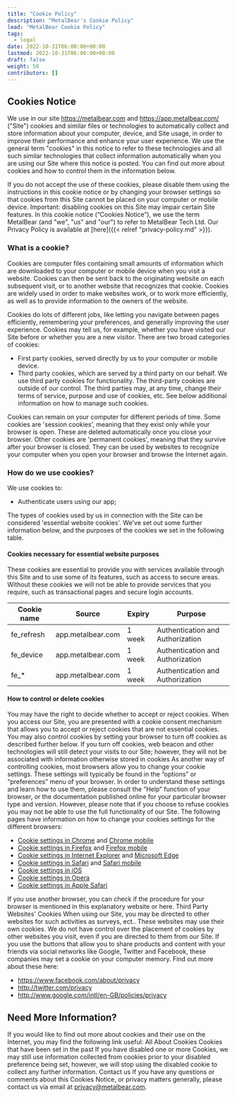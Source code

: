 ```yaml
---
title: "Cookie Policy"
description: "MetalBear's Cookie Policy"
lead: "MetalBear Cookie Policy"
tags:
  - legal
date: 2022-10-31T06:00:00+00:00
lastmod: 2022-10-31T06:00:00+00:00
draft: false
weight: 50
contributors: []
---
```


## Cookies Notice

We use in our site https://metalbear.com and https://app.metalbear.com/ ("Site") cookies and similar files or technologies to automatically collect and store information about your computer, device, and Site usage, in order to improve their performance and enhance your user experience. We use the general term "cookies" in this notice to refer to these technologies and all such similar technologies that collect information automatically when you are using our Site where this notice is posted.  You can find out more about cookies and how to control them in the information below. 

If you do not accept the use of these cookies, please disable them using the instructions in this cookie notice or by changing your browser settings so that cookies from this Site cannot be placed on your computer or mobile device. Important: disabling cookies on this Site may impair certain Site features.
In this cookie notice (“Cookies Notice”), we use the term MetalBear (and "we", "us" and "our") to refer to MetalBear Tech Ltd. Our Privacy Policy is available at [here]({{< relref "privacy-policy.md" >}}).


### What is a cookie? 
Cookies are computer files containing small amounts of information which are downloaded to your computer or mobile device when you visit a website.  Cookies can then be sent back to the originating website on each subsequent visit, or to another website that recognizes that cookie. Cookies are widely used in order to make websites work, or to work more efficiently, as well as to provide information to the owners of the website. 

Cookies do lots of different jobs, like letting you navigate between pages efficiently, remembering your preferences, and generally improving the user experience. Cookies may tell us, for example, whether you have visited our Site before or whether you are a new visitor.
There are two broad categories of cookies:
- First party cookies, served directly by us to your computer or mobile device.
- Third party cookies, which are served by a third party on our behalf.  We use third party cookies for functionality. The third-party cookies are outside of our control. The third parties may, at any time, change their terms of service, purpose and use of cookies, etc. See below additional information on how to manage such cookies.

Cookies can remain on your computer for different periods of time. Some cookies are 'session cookies', meaning that they exist only while your browser is open. These are deleted automatically once you close your browser. Other cookies are 'permanent cookies', meaning that they survive after your browser is closed. They can be used by websites to recognize your computer when you open your browser and browse the Internet again.

### How do we use cookies?
We use cookies to:
-	Authenticate users using our app;

The types of cookies used by us in connection with the Site can be considered 'essential website cookies'. We've set out some further information below, and the purposes of the cookies we set in the following table. 

#### Cookies necessary for essential website purposes
These cookies are essential to provide you with services available through this Site and to use some of its features, such as access to secure areas. Without these cookies we will not be able to provide services that you require, such as transactional pages and secure login accounts.

| Cookie name |	Source |	Expiry |	Purpose |
| --- | --- | --- | --- |
| fe_refresh | app.metalbear.com | 1 week | Authentication and Authorization
| fe_device | app.metalbear.com | 1 week | Authentication and Authorization
| fe_* | app.metalbear.com | 1 week | Authentication and Authorization

#### How to control or delete cookies
You may have the right to decide whether to accept or reject cookies.  When you access our Site, you are presented with a cookie consent mechanism that allows you to accept or reject cookies that are not essential cookies.  You may also control cookies by setting your browser to turn off cookies as described further below. If you turn off cookies, web beacon and other technologies will still detect your visits to our Site; however, they will not be associated with information otherwise stored in cookies
As another way of controlling cookies, most browsers allow you to change your cookie settings. These settings will typically be found in the “options” or “preferences” menu of your browser. In order to understand these settings and learn how to use them, please consult the “Help” function of your browser, or the documentation published online for your particular browser type and version. However, please note that if you choose to refuse cookies you may not be able to use the full functionality of our Site. The following pages have information on how to change your cookies settings for the different browsers:
- [Cookie settings in Chrome](https://support.google.com/chrome/answer/95647?hl=en&ref_topic=14666) and [Chrome mobile](https://support.google.com/chrome/answer/95647?hl=en) 
- [Cookie settings in Firefox](https://support.mozilla.org/en-US/kb/cookies-information-websites-store-on-your-computer?redirectlocale=en-US&redirectslug=Cookies) and [Firefox mobile](https://support.mozilla.org/en-US/kb/clearing-cookies-private-data-history-and-settings) 
- [Cookie settings in Internet Explorer](http://windows.microsoft.com/en-GB/internet-explorer/delete-manage-cookies#ie=ie-10) and [Microsoft Edge](https://support.microsoft.com/en-gb/help/4027947/microsoft-edge-delete-cookies)
- [Cookie settings in Safari](https://support.apple.com/kb/PH5042?locale=en_US) and [Safari mobile](https://support.apple.com/en-gb/HT201265)
- [Cookie settings in iOS](https://support.apple.com/en-gb/HT201265)
- [Cookie settings in Opera](https://www.opera.com/help/tutorials/security/privacy/)
- [Cookie settings in Apple Safari](https://support.apple.com/en-gb/safari)

If you use another browser, you can check if the procedure for your browser is mentioned in this explanatory website or here.
Third Party Websites' Cookies 
When using our Site, you may be directed to other websites for such activities as surveys, ect.. These websites may use their own cookies. We do not have control over the placement of cookies by other websites you visit, even if you are directed to them from our Site.
If you use the buttons that allow you to share products and content with your friends via social networks like Google, Twitter and Facebook, these companies may set a cookie on your computer memory. Find out more about these here:

- https://www.facebook.com/about/privacy
- http://twitter.com/privacy
- http://www.google.com/intl/en-GB/policies/privacy

## Need More Information?

If you would like to find out more about cookies and their use on the Internet, you may find the following link useful: All About Cookies
Cookies that have been set in the past
If you have disabled one or more Cookies, we may still use information collected from cookies prior to your disabled preference being set, however, we will stop using the disabled cookie to collect any further information. 
Contact us
If you have any questions or comments about this Cookies Notice, or privacy matters generally, please contact us via email at privacy@metalbear.com. 